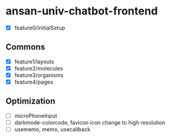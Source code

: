 # ansan-univ-chatbot-frontend

- [x] feature0/initialSetup

## Commons

- [x] feature1/layouts
- [x] feature2/molecules
- [x] feature3/organisms
- [x] feature4/pages

## Optimization

- [ ] microPhoneInput
- [ ] darkmode-colorcode, favicon icon change to high resolution
- [ ] usememo, memo, usecallback
